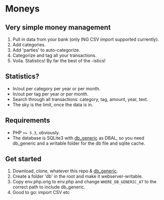 Moneys
====

Very simple money management
----

1. Pull in data from your bank (only ING CSV import supported currently).
2. Add categories.
3. Add 'parties' to auto-categorize.
4. Categorize and tag all your transactions.
5. Voila. Statistics! By far the best of the -istics!

Statistics?
----

* In/out per category per year or per month.
* In/out per tag per year or per month.
* Search through all transactions: category, tag, amount, year, text.
* The sky is the limit, once the data is in.

Requirements
----

* PHP `>= 5.3`, obviously.
* The database is SQLite3 with [db_generic](https://github.com/rudiedirkx/db_generic) as DBAL, so you need db_generic
  and a writable folder for the db file and sqlite cache.

Get started
----

1. Download, clone, whatever this repo & [db_generic](https://github.com/rudiedirkx/db_generic).
2. Create a folder 'db' in the root and make it webserver-writable.
3. Copy env.php.orig to env.php and change `WHERE_DB_GENERIC_AT` to the correct path to include db_generic.
4. Good to go: import CSV etc
